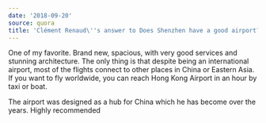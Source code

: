 ```yaml
---
date: '2018-09-20'
source: quora
title: 'Clément Renaud\''s answer to Does Shenzhen have a good airport? - Quora'
---
```


One of my favorite. Brand new, spacious, with very good services and
stunning architecture. The only thing is that despite being an
international airport, most of the flights connect to other places in
China or Eastern Asia. If you want to fly worldwide, you can reach Hong
Kong Airport in an hour by taxi or boat.

The airport was designed as a hub for China which he has become over the
years. Highly recommended
